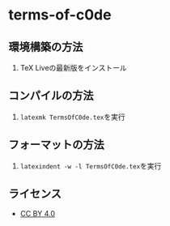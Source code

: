 # terms-of-c0de

## 環境構築の方法
1. TeX Liveの最新版をインストール

## コンパイルの方法
1. `latexmk TermsOfC0de.tex`を実行

## フォーマットの方法
1. `latexindent -w -l TermsOfC0de.tex`を実行

## ライセンス
- [CC BY 4.0](LICENSE)
